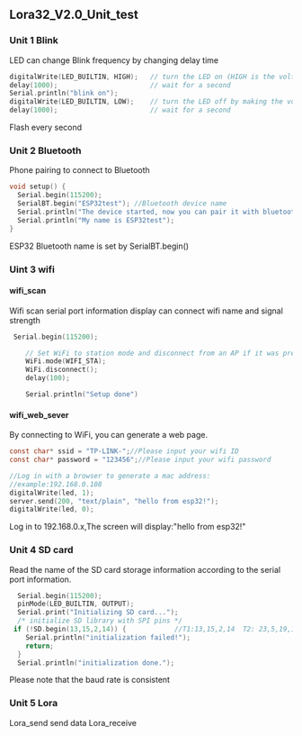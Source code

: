## Lora32_V2.0_Unit_test

### Unit 1 Blink

LED can change Blink frequency by changing delay time

```C
digitalWrite(LED_BUILTIN, HIGH);   // turn the LED on (HIGH is the voltage level)
delay(1000);                       // wait for a second
Serial.println("blink on");
digitalWrite(LED_BUILTIN, LOW);    // turn the LED off by making the voltage LOW
delay(1000);                       // wait for a second
```

Flash every second

### Unit 2 Bluetooth

Phone pairing to connect to Bluetooth

```c
void setup() {
  Serial.begin(115200);
  SerialBT.begin("ESP32test"); //Bluetooth device name
  Serial.println("The device started, now you can pair it with bluetooth!");
  Serial.println("My name is ESP32test");
}
```
ESP32 Bluetooth name is set by SerialBT.begin()

### Uint 3 wifi

#### wifi_scan
Wifi scan serial port information display can connect wifi name and signal strength

```c
 Serial.begin(115200);

    // Set WiFi to station mode and disconnect from an AP if it was previously connected
    WiFi.mode(WIFI_STA);
    WiFi.disconnect();
    delay(100);

    Serial.println("Setup done")
```

#### wifi_web_sever

By connecting to WiFi, you can generate a web page.

```c
const char* ssid = "TP-LINK-";//Please input your wifi ID
const char* password = "123456";//Please input your wifi password

//Log in with a browser to generate a mac address:
//example:192.168.0.108
digitalWrite(led, 1);
server.send(200, "text/plain", "hello from esp32!");
digitalWrite(led, 0);
```
Log in to 192.168.0.x,The screen will display:"hello from esp32!"

### Unit 4 SD card

Read the name of the SD card storage information according to the serial port information.

```C
  Serial.begin(115200);
  pinMode(LED_BUILTIN, OUTPUT);
  Serial.print("Initializing SD card...");
  /* initialize SD library with SPI pins */
 if (!SD.begin(13,15,2,14)) {            //T1:13,15,2,14  T2: 23,5,19,18 M5：4,23,19,18 uint8_t csPin, int8_t mosi, int8_t miso, int8_t sck
    Serial.println("initialization failed!");
    return;
  }
  Serial.println("initialization done.");
```
Please note that the baud rate is consistent

### Unit 5 Lora

Lora_send send data Lora_receive
 
